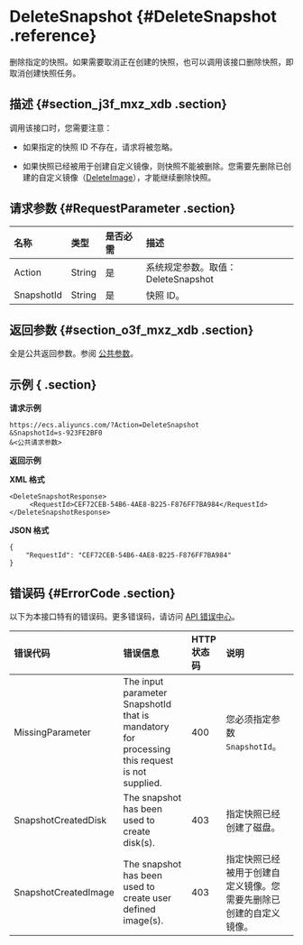 # DeleteSnapshot {#DeleteSnapshot .reference}

删除指定的快照。如果需要取消正在创建的快照，也可以调用该接口删除快照，即取消创建快照任务。

## 描述 {#section_j3f_mxz_xdb .section}

调用该接口时，您需要注意：

-   如果指定的快照 ID 不存在，请求将被忽略。

-   如果快照已经被用于创建自定义镜像，则快照不能被删除。您需要先删除已创建的自定义镜像（[DeleteImage](intl.zh-CN/API参考/镜像/DeleteImage.md#)），才能继续删除快照。


## 请求参数 {#RequestParameter .section}

|名称|类型|是否必需|描述|
|:-|:-|:---|:-|
|Action|String|是|系统规定参数。取值：DeleteSnapshot|
|SnapshotId|String|是|快照 ID。|

## 返回参数 {#section_o3f_mxz_xdb .section}

全是公共返回参数。参阅 [公共参数](intl.zh-CN/API参考/调用方式/公共参数.md#commonResponseParameters)。

## 示例 { .section}

**请求示例** 

```
https://ecs.aliyuncs.com/?Action=DeleteSnapshot
&SnapshotId=s-923FE2BF0
&<公共请求参数>
```

**返回示例** 

**XML 格式**

```
<DeleteSnapshotResponse>
     <RequestId>CEF72CEB-54B6-4AE8-B225-F876FF7BA984</RequestId>
</DeleteSnapshotResponse>
```

 **JSON 格式** 

```
{
    "RequestId": "CEF72CEB-54B6-4AE8-B225-F876FF7BA984"
}
```

## 错误码 {#ErrorCode .section}

以下为本接口特有的错误码。更多错误码，请访问 [API 错误中心](https://error-center.alibabacloud.com/status/product/Ecs)。

|错误代码|错误信息|HTTP 状态码|说明|
|:---|:---|:-------|:-|
|MissingParameter|The input parameter SnapshotId that is mandatory for processing this request is not supplied.|400|您必须指定参数 `SnapshotId`。|
|SnapshotCreatedDisk|The snapshot has been used to create disk\(s\).|403|指定快照已经创建了磁盘。|
|SnapshotCreatedImage|The snapshot has been used to create user defined image\(s\).|403|指定快照已经被用于创建自定义镜像。您需要先删除已创建的自定义镜像。|

